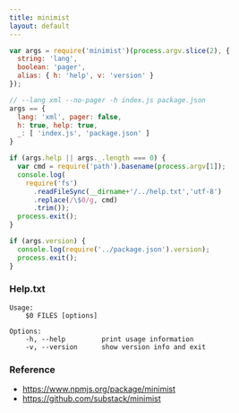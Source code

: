 ```yaml
---
title: minimist
layout: default
---
```


```js
var args = require('minimist')(process.argv.slice(2), {
  string: 'lang',
  boolean: 'pager',
  alias: { h: 'help', v: 'version' }
});

// --lang xml --no-pager -h index.js package.json
args == {
  lang: 'xml', pager: false,
  h: true, help: true,
  _: [ 'index.js', 'package.json' ]
}
```

```js
if (args.help || args._.length === 0) {
  var cmd = require('path').basename(process.argv[1]);
  console.log(
    require('fs')
      .readFileSync(__dirname+'/../help.txt','utf-8')
      .replace(/\$0/g, cmd)
      .trim());
  process.exit();
}

if (args.version) {
  console.log(require('../package.json').version);
  process.exit();
}
```

### Help.txt

```
Usage:
    $0 FILES [options]

Options:
    -h, --help         print usage information
    -v, --version      show version info and exit
```

### Reference

 * https://www.npmjs.org/package/minimist
 * https://github.com/substack/minimist

